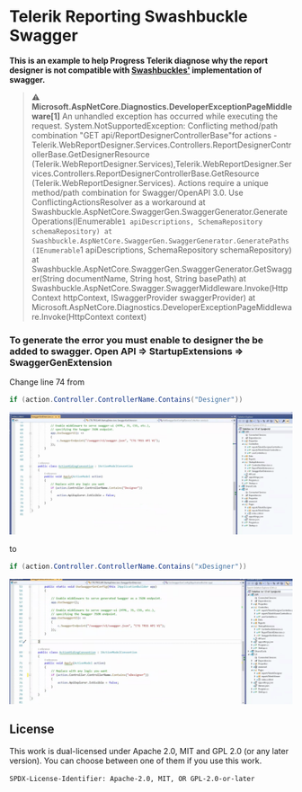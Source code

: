 # Telerik Reporting Swashbuckle Swagger

**This is an example to help Progress Telerik diagnose why the report designer is not compatible with [Swashbuckles'](https://github.com/domaindrivendev/Swashbuckle.AspNetCore) implementation of swagger.**
 

> :warning: 
> **Microsoft.AspNetCore.Diagnostics.DeveloperExceptionPageMiddleware[1]**
> An unhandled exception has occurred while executing the request.
> System.NotSupportedException: 
> Conflicting method/path combination "GET api/ReportDesignerControllerBase"for actions - Telerik.WebReportDesigner.Services.Controllers.ReportDesignerControllerBase.GetDesignerResource (Telerik.WebReportDesigner.Services),Telerik.WebReportDesigner.Services.Controllers.ReportDesignerControllerBase.GetResource (Telerik.WebReportDesigner.Services). 
> Actions require a unique method/path combination for Swagger/OpenAPI 3.0. 
> Use ConflictingActionsResolver as a workaround
> at Swashbuckle.AspNetCore.SwaggerGen.SwaggerGenerator.GenerateOperations(IEnumerable`1 apiDescriptions, SchemaRepository schemaRepository)
> at Swashbuckle.AspNetCore.SwaggerGen.SwaggerGenerator.GeneratePaths(IEnumerable`1 apiDescriptions, SchemaRepository schemaRepository)
> at Swashbuckle.AspNetCore.SwaggerGen.SwaggerGenerator.GetSwagger(String documentName, String host, String basePath)
> at Swashbuckle.AspNetCore.Swagger.SwaggerMiddleware.Invoke(HttpContext httpContext, ISwaggerProvider swaggerProvider)
> at Microsoft.AspNetCore.Diagnostics.DeveloperExceptionPageMiddleware.Invoke(HttpContext context)

### To generate the error you must enable to designer the be added to swagger. Open API => StartupExtensions => SwaggerGenExtension

Change line 74 from 

```csharp
if (action.Controller.ControllerName.Contains("Designer")) 
```
![No Error](img/SwaggerGenExtension002.png?raw=true "NoError")

to

```csharp
if (action.Controller.ControllerName.Contains("xDesigner")) 
```

![Error](img/SwaggerGenExtension003.png?raw=true "Error")

## License

This work is dual-licensed under Apache 2.0, MIT and GPL 2.0 (or any later version).
You can choose between one of them if you use this work.

`SPDX-License-Identifier: Apache-2.0, MIT, OR GPL-2.0-or-later`